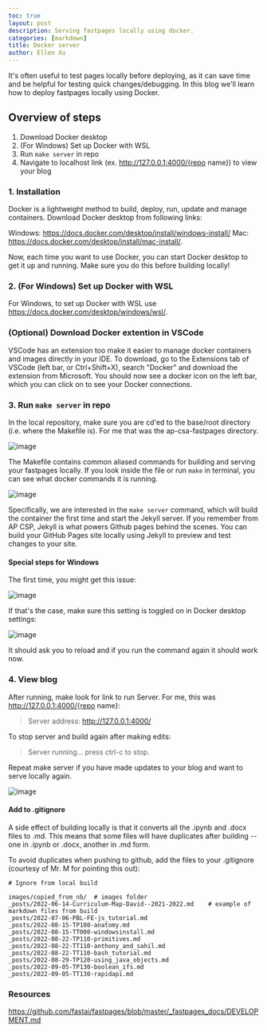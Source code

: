 ```yaml
---
toc: true
layout: post
description: Serving fastpages locally using docker.
categories: [markdown]
title: Docker server
author: Ellen Xu
---
```


It's often useful to test pages locally before deploying, as it can save time and be helpful for testing quick changes/debugging. In this blog we'll learn how to deploy fastpages locally using Docker.

## Overview of steps

1. Download Docker desktop
2. (For Windows) Set up Docker with WSL
3. Run `make server` in repo
4. Navigate to localhost link (ex. http://127.0.0.1:4000/{repo name}) to view your blog

### 1. Installation

Docker is a lightweight method to build, deploy, run, update and manage containers. Download Docker desktop from following links:

Windows: https://docs.docker.com/desktop/install/windows-install/
Mac: https://docs.docker.com/desktop/install/mac-install/.

Now, each time you want to use Docker, you can start Docker desktop to get it up and running. Make sure you do this before building locally!

### 2. (For Windows) Set up Docker with WSL

For Windows, to set up Docker with WSL use https://docs.docker.com/desktop/windows/wsl/.

### (Optional) Download Docker extention in VSCode

VSCode has an extension too make it easier to manage docker containers and images directly in your IDE. To download, go to the Extensions tab of VSCode (left bar, or Ctrl+Shift+X), search "Docker" and download the extension from Microsoft. You should now see a docker icon on the left bar, which you can click on to see your Docker connections.

### 3. Run `make server` in repo

In the local repository, make sure you are cd'ed to the base/root directory (i.e. where the Makefile is). For me that was the ap-csa-fastpages directory.

![image](https://user-images.githubusercontent.com/56745453/186964001-45e37d26-45b0-484d-bac6-b85b67cb2ffb.png)

The Makefile contains common aliased commands for building and serving your fastpages locally. If you look inside the file or run `make` in terminal, you can see what docker commands it is running.

![image](https://user-images.githubusercontent.com/56745453/186964281-4c238041-0e9e-4319-affa-5d0aebe084b3.png)

Specifically, we are interested in the `make server` command, which will build the container the first time and start the Jekyll server. If you remember from AP CSP, Jekyll is what powers Github pages behind the scenes. You can build your GitHub Pages site locally using Jekyll to preview and test changes to your site.

#### Special steps for Windows

The first time, you might get this issue:

![image](https://user-images.githubusercontent.com/56745453/186963057-bb16c926-33f5-41cb-abe1-65886678f477.png)

If that's the case, make sure this setting is toggled on in Docker desktop settings:

![image](https://user-images.githubusercontent.com/56745453/186963251-602a4073-caab-40ca-8441-55be64d9c7f7.png)

It should ask you to reload and if you run the command again it should work now.

### 4. View blog

After running, make look for link to run Server. For me, this was http://127.0.0.1:4000/{repo name}:
> Server address: http://127.0.0.1:4000/

To stop server and build again after making edits:
> Server running... press ctrl-c to stop.

Repeat make server if you have made updates to your blog and want to serve locally again.

![image](https://user-images.githubusercontent.com/56745453/186968485-a2d02d10-d53a-4b88-b6b1-bbcc2f69d1cc.png)

#### Add to .gitignore

A side effect of building locally is that it converts all the .ipynb and .docx files to .md. This means that some files will have duplicates after building -- one in .ipynb or .docx, another in .md form.

To avoid duplicates when pushing to github, add the files to your .gitignore (courtesy of Mr. M for pointing this out):

```
# Ignore from local build

images/copied_from_nb/  # images folder
_posts/2022-06-14-Curriculum-Map-David--2021-2022.md    # example of markdown files from build
_posts/2022-07-06-PBL-FE-js_tutorial.md
_posts/2022-08-15-TP100-anatomy.md
_posts/2022-08-15-TT000-windowsinstall.md
_posts/2022-08-22-TP110-primitives.md
_posts/2022-08-22-TT110-anthony_and_sahil.md
_posts/2022-08-22-TT110-bash_tutorial.md
_posts/2022-08-29-TP120-using_java_objects.md
_posts/2022-09-05-TP130-boolean_ifs.md
_posts/2022-09-05-TT130-rapidapi.md
```

### Resources

https://github.com/fastai/fastpages/blob/master/_fastpages_docs/DEVELOPMENT.md
